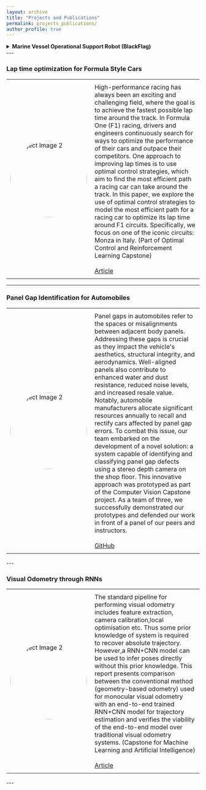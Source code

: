 ```yaml
---
layout: archive
title: "Projects and Publications"
permalink: projects_publications/
author_profile: true
---
```


<details>
<summary>
<b> Marine Vessel Operational Support Robot (BlackFlag) </b>
</summary>
<table style="border: none; border-collapse: collapse;">
  <tr>
    <td style="padding: 10px; border: none;">
      <div style="width: 200px; height: 200px; border-radius: 50%; overflow: hidden;">
        <img src="/portfolio/images/BlackFlag.png" alt="Project Image 2" style="width: 100%; height: 100%; object-fit: cover;">
      </div>
    </td>
    <td style="padding: 10px; border: none; vertical-align: top; font-size: 16px;">
      Developed as a part of the semester-long mechatronics capstone project, the BlackFlag utility robot represents an innovative solution for operational support on large marine vessels. The project's objective was to address the need for a robust system capable of conducting routine inspections and executing intricate operations aboard cargo vessels, while withstanding the harsh marine environment. The BlackFlag robot was equipped with a 5-degree-of-freedom (DOF) revolute arm mounted on a mobile base, complemented by a custom perception package. As a member of a five-person team, I took charge of the Perception and Sensing Subsystem, overseeing the integration of software components and the final deployment of the functional system.
      <br>
      <br>
      <a href = "https://sites.google.com/andrew.cmu.edu/shipbot-by-black-flag/home?authuser=2">Webpage</a> | <a href="https://github.com/FarStryke21/blackflag">GitHub</a> 
    </td>
  </tr>
</table>

</details>
---

### Lap time optimization for Formula Style Cars

<table style="border: none; border-collapse: collapse;">
  <tr>
    <td style="padding: 10px; border: none;">
      <div style="width: 200px; height: 200px; border-radius: 50%; overflow: hidden;">
        <img src="/portfolio/images/laptime.png" alt="Project Image 2" style="width: 100%; height: 100%; object-fit: cover;">
      </div>
    </td>
    <td style="padding: 10px; border: none; vertical-align: top; font-size: 16px;">
      High-performance racing has always been an exciting and challenging field, where the goal is to achieve the fastest possible lap time around the track. In Formula One (F1) racing, drivers and engineers continuously search for ways to optimize the performance of their cars and outpace their competitors. One approach to improving lap times is to use optimal control strategies, which aim to find the most efficient path a racing car can take around the track. In this paper, we explore the use of optimal control strategies to model the most efficient path for a racing car to optimize its lap time around F1 circuits. Specifically, we focus on one of the iconic circuits: Monza in Italy. (Part of Optimal Control and Reinforcement Learning Capstone)
      <br>
      <br>
      <a href="https://farstryke21.github.io/portfolio/files/16745_tyagi_gite_kokil_chulawala.pdf">Article</a>
    </td>
  </tr>
</table>

---

### Panel Gap Identification for Automobiles

<table style="border: none; border-collapse: collapse;">
  <tr>
    <td style="padding: 10px; border: none;">
      <div style="width: 200px; height: 200px; border-radius: 50%; overflow: hidden;">
        <img src="/portfolio/images/panelgap.png" alt="Project Image 2" style="width: 100%; height: 100%; object-fit: cover;">
      </div>
    </td>
    <td style="padding: 10px; border: none; vertical-align: top; font-size: 16px;">
      Panel gaps in automobiles refer to the spaces or misalignments between adjacent body panels. Addressing these gaps is crucial as they impact the vehicle's aesthetics, structural integrity, and aerodynamics. Well-aligned panels also contribute to enhanced water and dust resistance, reduced noise levels, and increased resale value. Notably, automobile manufacturers allocate significant resources annually to recall and rectify cars affected by panel gap errors. To combat this issue, our team embarked on the development of a novel solution: a system capable of identifying and classifying panel gap defects using a stereo depth camera on the shop floor. This innovative approach was prototyped as part of the Computer Vision Capstone project. As a team of three, we successfully demonstrated our prototypes and defended our work in front of a panel of our peers and instructors.
      <br>
      <br>
      <a href="https://github.com/FarStryke21/Panel_Gap_Detection">GitHub</a>
    </td>
  </tr>
</table>
---

### Visual Odometry through RNNs

<table style="border: none; border-collapse: collapse;">
  <tr>
    <td style="padding: 10px; border: none;">
      <div style="width: 200px; height: 200px; border-radius: 50%; overflow: hidden;">
        <img src="/portfolio/images/odometry.png" alt="Project Image 2" style="width: 100%; height: 100%; object-fit: cover;">
      </div>
    </td>
    <td style="padding: 10px; border: none; vertical-align: top; font-size: 16px;">
      The standard pipeline for performing visual odometry includes feature extraction, camera calibration,local optimisation etc. Thus some prior knowledge of system is required to recover absolute trajectory. However,a RNN+CNN model can be used to infer poses directly without this prior knowledge. This report presents comparison between the conventional method (geometry-based odometry) used for monocular visual odometry with an end-to-end trained RNN+CNN model for trajectory estimation and verifies the viability of the end-to-end model over traditional visual odometry systems. (Capstone for Machine Learning and Artificial Intelligence)
      <br>
      <br>
      <a href="https://farstryke21.github.io/portfolio/files/Visual_Odometry.pdf">Article</a>
    </td>
  </tr>
</table>
---
